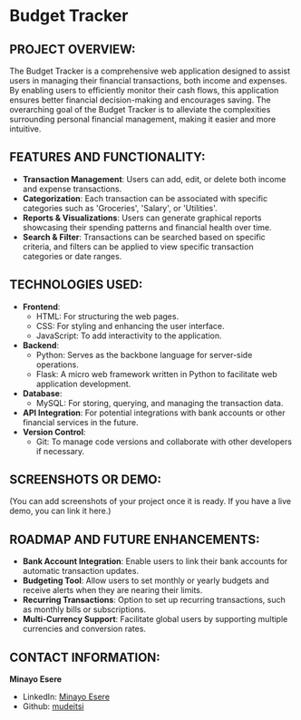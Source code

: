 # Budget Tracker

## PROJECT OVERVIEW:
The Budget Tracker is a comprehensive web application designed to assist users in managing their financial transactions, both income and expenses. By enabling users to efficiently monitor their cash flows, this application ensures better financial decision-making and encourages saving. The overarching goal of the Budget Tracker is to alleviate the complexities surrounding personal financial management, making it easier and more intuitive.

## FEATURES AND FUNCTIONALITY:
- **Transaction Management**: Users can add, edit, or delete both income and expense transactions.
- **Categorization**: Each transaction can be associated with specific categories such as 'Groceries', 'Salary', or 'Utilities'.
- **Reports & Visualizations**: Users can generate graphical reports showcasing their spending patterns and financial health over time.
- **Search & Filter**: Transactions can be searched based on specific criteria, and filters can be applied to view specific transaction categories or date ranges.

## TECHNOLOGIES USED:
- **Frontend**:
  - HTML: For structuring the web pages.
  - CSS: For styling and enhancing the user interface.
  - JavaScript: To add interactivity to the application.
- **Backend**:
  - Python: Serves as the backbone language for server-side operations.
  - Flask: A micro web framework written in Python to facilitate web application development.
- **Database**:
  - MySQL: For storing, querying, and managing the transaction data.
- **API Integration**: For potential integrations with bank accounts or other financial services in the future.
- **Version Control**:
  - Git: To manage code versions and collaborate with other developers if necessary.

## SCREENSHOTS OR DEMO:
(You can add screenshots of your project once it is ready. If you have a live demo, you can link it here.)

## ROADMAP AND FUTURE ENHANCEMENTS:
- **Bank Account Integration**: Enable users to link their bank accounts for automatic transaction updates.
- **Budgeting Tool**: Allow users to set monthly or yearly budgets and receive alerts when they are nearing their limits.
- **Recurring Transactions**: Option to set up recurring transactions, such as monthly bills or subscriptions.
- **Multi-Currency Support**: Facilitate global users by supporting multiple currencies and conversion rates.

## CONTACT INFORMATION:
**Minayo Esere**
- LinkedIn: [Minayo Esere](https://www.linkedin.com/in/minayo-esere/)
- Github: [mudeitsi](https://github.com/mudeitsi)
